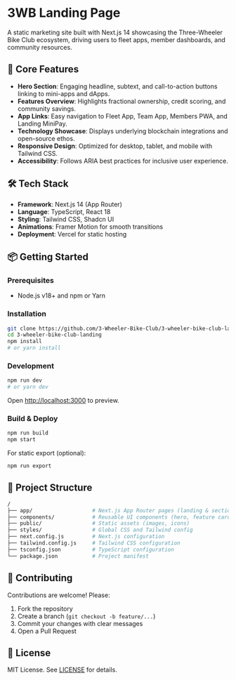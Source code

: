 # 3WB Landing Page

A static marketing site built with Next.js 14 showcasing the Three-Wheeler Bike Club ecosystem, driving users to fleet apps, member dashboards, and community resources.

## 🚀 Core Features

- **Hero Section**: Engaging headline, subtext, and call-to-action buttons linking to mini-apps and dApps.
- **Features Overview**: Highlights fractional ownership, credit scoring, and community savings.
- **App Links**: Easy navigation to Fleet App, Team App, Members PWA, and Landing MiniPay.
- **Technology Showcase**: Displays underlying blockchain integrations and open-source ethos.
- **Responsive Design**: Optimized for desktop, tablet, and mobile with Tailwind CSS.
- **Accessibility**: Follows ARIA best practices for inclusive user experience.

## 🛠 Tech Stack

- **Framework**: Next.js 14 (App Router)
- **Language**: TypeScript, React 18
- **Styling**: Tailwind CSS, Shadcn UI
- **Animations**: Framer Motion for smooth transitions
- **Deployment**: Vercel for static hosting

## 📦 Getting Started

### Prerequisites

- Node.js v18+ and npm or Yarn

### Installation

```bash
git clone https://github.com/3-Wheeler-Bike-Club/3-wheeler-bike-club-landing.git
cd 3-wheeler-bike-club-landing
npm install
# or yarn install
```

### Development

```bash
npm run dev
# or yarn dev
```

Open [http://localhost:3000](http://localhost:3000) to preview.

### Build & Deploy

```bash
npm run build
npm start
```

For static export (optional):

```bash
npm run export
```

## 📁 Project Structure

```bash
/
├── app/                   # Next.js App Router pages (landing & sections)
├── components/            # Reusable UI components (hero, feature cards, footer)
├── public/                # Static assets (images, icons)
├── styles/                # Global CSS and Tailwind config
├── next.config.js         # Next.js configuration
├── tailwind.config.js     # Tailwind CSS configuration
├── tsconfig.json          # TypeScript configuration
└── package.json           # Project manifest
```

## 🤝 Contributing

Contributions are welcome! Please:
1. Fork the repository
2. Create a branch (`git checkout -b feature/...`)
3. Commit your changes with clear messages
4. Open a Pull Request

## 📄 License

MIT License. See [LICENSE](LICENSE) for details.
```

